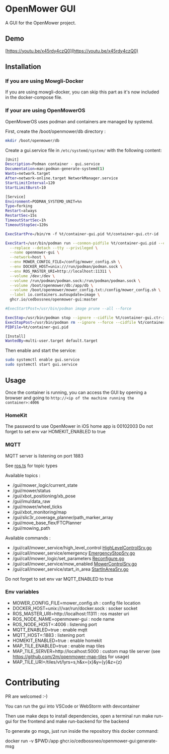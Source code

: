 # OpenMower GUI

A GUI for the OpenMower project.

## Demo

[https://youtu.be/x45rdy4czQ0](https://youtu.be/x45rdy4czQ0)

## Installation

### If you are using Mowgli-Docker

If you are using mowgli-docker, you can skip this part as it's now included in the docker-compose file.

### If your are using OpenMowerOS

OpenMowerOS uses podman and containers are managed by systemd.

First, create the /boot/openmower/db directory :

```bash
mkdir /boot/openmower/db
```

Create a gui.service file in `/etc/systemd/system/` with the following content:

```bash
[Unit]
Description=Podman container - gui.service
Documentation=man:podman-generate-systemd(1)
Wants=network.target
After=network-online.target NetworkManager.service
StartLimitInterval=120
StartLimitBurst=10

[Service]
Environment=PODMAN_SYSTEMD_UNIT=%n
Type=forking
Restart=always
RestartSec=15s
TimeoutStartSec=1h
TimeoutStopSec=120s

ExecStartPre=/bin/rm -f %t/container-gui.pid %t/container-gui.ctr-id

ExecStart=/usr/bin/podman run --conmon-pidfile %t/container-gui.pid --cidfile %t/container-gui.ctr-id --cgroups=no-conmon \
  --replace --detach --tty --privileged \
  --name openmower-gui \
  --network=host \
  --env MOWER_CONFIG_FILE=/config/mower_config.sh \
  --env DOCKER_HOST=unix:///run/podman/podman.sock \
  --env ROS_MASTER_URI=http://localhost:11311 \
  --volume /dev:/dev \
  --volume /run/podman/podman.sock:/run/podman/podman.sock \
  --volume /boot/openmower/db:/app/db \
  --volume /boot/openmower/mower_config.txt:/config/mower_config.sh \
  --label io.containers.autoupdate=image \
  ghcr.io/cedbossneo/openmower-gui:master

#ExecStartPost=/usr/bin/podman image prune --all --force

ExecStop=/usr/bin/podman stop --ignore --cidfile %t/container-gui.ctr-id -t 10
ExecStopPost=/usr/bin/podman rm --ignore --force --cidfile %t/container-gui.ctr-id
PIDFile=%t/container-gui.pid

[Install]
WantedBy=multi-user.target default.target
```

Then enable and start the service:

```bash
sudo systemctl enable gui.service
sudo systemctl start gui.service
```

## Usage

Once the container is running, you can access the GUI by opening a browser and going
to `http://<ip of the machine running the container>:4006`

### HomeKit

The password to use OpenMower in iOS home app is 00102003
Do not forget to set env var HOMEKIT_ENABLED to true

### MQTT

MQTT server is listening on port 1883

See [ros.ts](web%2Fsrc%2Ftypes%2Fros.ts) for topic types

Available topics :

- /gui/mower_logic/current_state
- /gui/mower/status
- /gui/xbot_positioning/xb_pose
- /gui/imu/data_raw
- /gui/mower/wheel_ticks
- /gui/xbot_monitoring/map
- /gui/slic3r_coverage_planner/path_marker_array
- /gui/move_base_flex/FTCPlanner
- /gui/mowing_path

Available commands :

- /gui/call/mower_service/high_level_control [HighLevelControlSrv.go](pkg%2Fmsgs%2Fmower_msgs%2FHighLevelControlSrv.go)
- /gui/call/mower_service/emergency [EmergencyStopSrv.go](pkg%2Fmsgs%2Fmower_msgs%2FEmergencyStopSrv.go)
- /gui/call/mower_logic/set_parameters [Reconfigure.go](pkg%2Fmsgs%2Fdynamic_reconfigure%2FReconfigure.go)
- /gui/call/mower_service/mow_enabled [MowerControlSrv.go](pkg%2Fmsgs%2Fmower_msgs%2FMowerControlSrv.go)
- /gui/call/mower_service/start_in_area [StartInAreaSrv.go](pkg%2Fmsgs%2Fmower_msgs%2FStartInAreaSrv.go)

Do not forget to set env var MQTT_ENABLED to true

### Env variables

- MOWER_CONFIG_FILE=mower_config.sh : config file location
- DOCKER_HOST=unix:///var/run/docker.sock : socker socket
- ROS_MASTER_URI=http://localhost:11311 : ros master uri
- ROS_NODE_NAME=openmower-gui : node name
- ROS_NODE_HOST=:4006 : listening port
- MQTT_ENABLED=true : enable mqtt
- MQTT_HOST=:1883 : listening port
- HOMEKIT_ENABLED=true : enable homekit
- MAP_TILE_ENABLED=true : enable map tiles
- MAP_TILE_SERVER=http://localhost:5000 : custom map tile server (see https://github.com/2m/openmower-map-tiles for
  usage)
- MAP_TILE_URI=/tiles/vt/lyrs=s,h&x={x}&y={y}&z={z}

# Contributing

PR are welcomed :-)

You can run the gui into VSCode or WebStorm with devcontainer

Then use make deps to install dependencies, open a terminal run make run-gui for the frontend and make run-backend for
the backend

To generate go msgs, just run inside the repository this docker command:

docker run -v $PWD:/app ghcr.io/cedbossneo/openmower-gui:generate-msg
